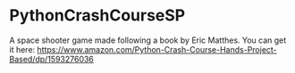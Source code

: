 # PythonCrashCourseSP
A space shooter game made following a book by Eric Matthes. You can get it here: https://www.amazon.com/Python-Crash-Course-Hands-Project-Based/dp/1593276036
